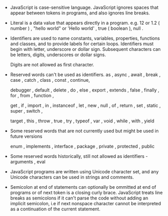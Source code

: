 * JavaScript is case-sensitive language.
JavaScript ignores spaces that appear between tokens in programs, and also ignores line breaks.

* Literal is a data value that appears directly in a program. e.g. 12 or 1.2 ( number ) , "hello world" or 'Hello world' , true ( boolean ), null .

* Identifiers are used to name constants, variables, properties, functions and classes, and to provide labels for certain loops.
    Identifiers must begin with letter, underscore or dollar sign. Subsequent characters can be letters, digits, underscores or dollar signs.

    Digits are not allowed as first character.

* Reserved words can't be used as identifiers.
    as , async , await , break , case , catch , class , const , continue,

    debugger , default , delete , do , else , export , extends , false , finally , for , from , function , 

    get , if , import , in , instanceof , let , new , null , of , return , set , static , super , switch , 

    target , this , throw , true , try , typeof , var , void , while , with , yield

* Some reserved words that are not currently used but might be used in future versions 

    enum , implements , interface , package , private , protected , public 

* Some reserved words historically, still not allowed as identifiers - arguments , eval 

* JavaScript programs are written using Unicode character set, and any Unicode characters can be used in strings and comments.

* Semicolon at end of statements can optionally be ommitted at end of programs or of next token is a closing curly brace. 
    JavaScript treats line breaks as semicolons if it can't parse the code without adding an implicit semicolon, i.e if next nonspace character cannot be interpreted as a continuation of the current statement.
